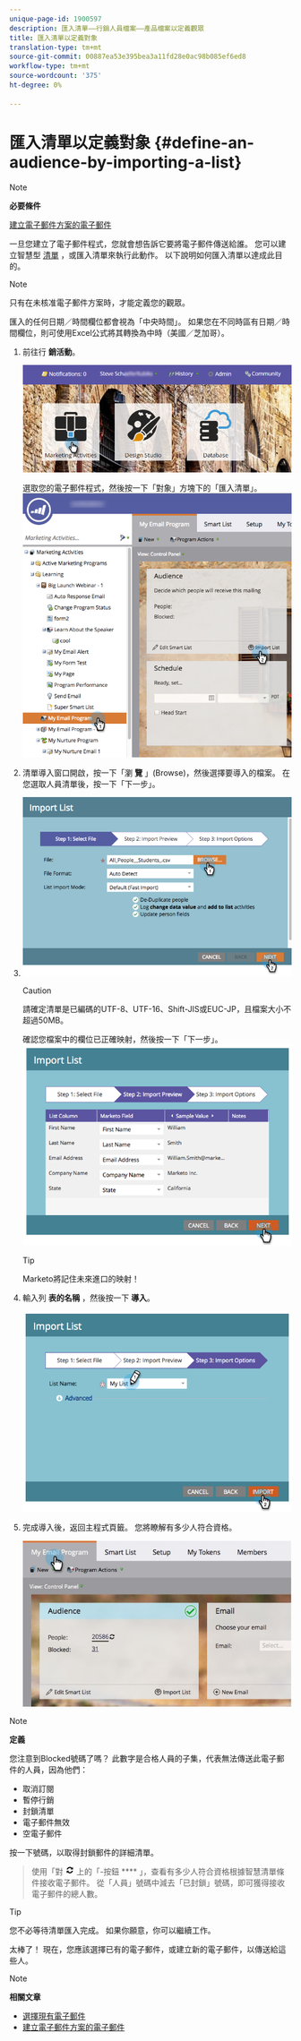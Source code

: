 ```yaml
---
unique-page-id: 1900597
description: 匯入清單——行銷人員檔案——產品檔案以定義觀眾
title: 匯入清單以定義對象
translation-type: tm+mt
source-git-commit: 00887ea53e395bea3a11fd28e0ac98b085ef6ed8
workflow-type: tm+mt
source-wordcount: '375'
ht-degree: 0%

---
```



# 匯入清單以定義對象 {#define-an-audience-by-importing-a-list}

>[!NOTE]
>
>**必要條件**
>
>[建立電子郵件方案的電子郵件](../../../../product-docs/email-marketing/email-programs/email-program-actions/create-an-email-for-an-email-program.md)

一旦您建立了電子郵件程式，您就會想告訴它要將電子郵件傳送給誰。 您可以建立智慧型 [清單](../../../../product-docs/core-marketo-concepts/smart-lists-and-static-lists/creating-a-smart-list/create-a-smart-list.md) ，或匯入清單來執行此動作。 以下說明如何匯入清單以達成此目的。

>[!NOTE]
>
>只有在未核准電子郵件方案時，才能定義您的觀眾。
>
>匯入的任何日期／時間欄位都會視為「中央時間」。 如果您在不同時區有日期／時間欄位，則可使用Excel公式將其轉換為中時（美國／芝加哥）。

1. 前往行 **銷活動**。

   ![](assets/login-marketing-activities-1.png)

   選取您的電子郵件程式，然後按一下「對象」方塊下的「匯入清單」。
   ![](assets/importlist.png)

1. 清單導入窗口開啟，按一下「瀏 **覽** 」(Browse)，然後選擇要導入的檔案。 在您選取人員清單後，按一下「下一步」。
1. ![](assets/importlist1.png)

   >[!CAUTION]
   >
   >請確定清單是已編碼的UTF-8、UTF-16、Shift-JIS或EUC-JP，且檔案大小不超過50MB。

   確認您檔案中的欄位已正確映射，然後按一下「下一步」。
   ![](assets/image2014-9-12-11-3a10-3a7.png)

   >[!TIP]
   >
   >Marketo將記住未來進口的映射！

1. 輸入列 **表的名稱** ，然後按一下 **導入**。

   ![](assets/image2014-9-12-11-3a10-3a13.png)

1. 完成導入後，返回主程式頁籤。 您將瞭解有多少人符合資格。

   ![](assets/myemailprogram-1.jpg)

>[!NOTE]
>
>**定義**
>
>您注意到Blocked號碼了嗎？ 此數字是合格人員的子集，代表無法傳送此電子郵件的人員，因為他們：
>
>* 取消訂閱
>* 暫停行銷
>* 封鎖清單
>* 電子郵件無效
>* 空電子郵件

>
>
按一下號碼，以取得封鎖郵件的詳細清單。
>
>使用「對 ![像」方塊](assets/image2014-10-23-16-3a32-3a36-1.png) 上的「-按鈕 **** 」，查看有多少人符合資格根據智慧清單條件接收電子郵件。 從「人員」號碼中減去「已封鎖」號碼，即可獲得接收電子郵件的總人數。

>[!TIP]
>
>您不必等待清單匯入完成。 如果你願意，你可以繼續工作。

太棒了！ 現在，您應該選擇已有的電子郵件，或建立新的電子郵件，以傳送給這些人。

>[!NOTE]
>
>**相關文章**
>
>* [選擇現有電子郵件](../../../../product-docs/email-marketing/email-programs/email-program-actions/choose-an-existing-email.md)
>* [建立電子郵件方案的電子郵件](../../../../product-docs/email-marketing/email-programs/email-program-actions/create-an-email-for-an-email-program.md)

>



